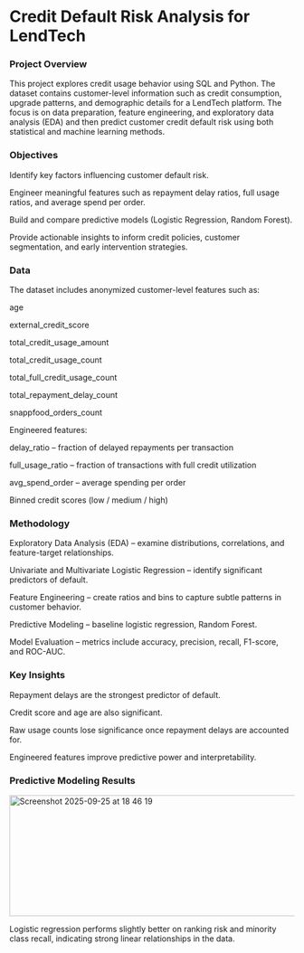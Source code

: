 # Credit Default Risk Analysis for LendTech


### Project Overview

This project explores credit usage behavior using SQL and Python. The dataset contains customer-level information such as credit consumption, upgrade patterns, and demographic details for a LendTech platform. The focus is on data preparation, feature engineering, and exploratory data analysis (EDA) and then predict customer credit default risk using both statistical and machine learning methods.

### Objectives

Identify key factors influencing customer default risk.

Engineer meaningful features such as repayment delay ratios, full usage ratios, and average spend per order.

Build and compare predictive models (Logistic Regression, Random Forest).

Provide actionable insights to inform credit policies, customer segmentation, and early intervention strategies.

### Data

The dataset includes anonymized customer-level features such as:

age

external_credit_score

total_credit_usage_amount

total_credit_usage_count

total_full_credit_usage_count

total_repayment_delay_count

snappfood_orders_count

Engineered features:

delay_ratio – fraction of delayed repayments per transaction

full_usage_ratio – fraction of transactions with full credit utilization

avg_spend_order – average spending per order

Binned credit scores (low / medium / high)

### Methodology

Exploratory Data Analysis (EDA) – examine distributions, correlations, and feature-target relationships.

Univariate and Multivariate Logistic Regression – identify significant predictors of default.

Feature Engineering – create ratios and bins to capture subtle patterns in customer behavior.

Predictive Modeling – baseline logistic regression, Random Forest.

Model Evaluation – metrics include accuracy, precision, recall, F1-score, and ROC-AUC.

### Key Insights

Repayment delays are the strongest predictor of default.

Credit score and age are also significant.

Raw usage counts lose significance once repayment delays are accounted for.

Engineered features improve predictive power and interpretability.

### Predictive Modeling Results

<img width="837" height="214" alt="Screenshot 2025-09-25 at 18 46 19" src="https://github.com/user-attachments/assets/bbd45fb1-3af1-42c8-88b9-ff06835a6a2a" />


Logistic regression performs slightly better on ranking risk and minority class recall, indicating strong linear relationships in the data.
